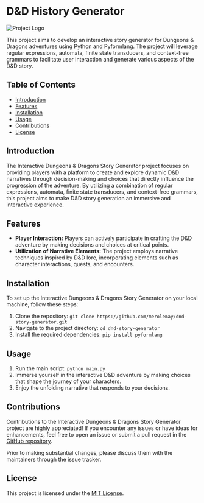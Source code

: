 # D&D History Generator

![Project Logo](https://logos-world.net/wp-content/uploads/2021/12/DnD-Logo.png)


This project aims to develop an interactive story generator for Dungeons & Dragons adventures using Python and Pyformlang. The project will leverage regular expressions, automata, finite state transducers, and context-free grammars to facilitate user interaction and generate various aspects of the D&D story.

## Table of Contents

- [Introduction](#introduction)
- [Features](#features)
- [Installation](#installation)
- [Usage](#usage)
- [Contributions](#contributions)
- [License](#license)

## Introduction

The Interactive Dungeons & Dragons Story Generator project focuses on providing players with a platform to create and explore dynamic D&D narratives through decision-making and choices that directly influence the progression of the adventure. By utilizing a combination of regular expressions, automata, finite state transducers, and context-free grammars, this project aims to make D&D story generation an immersive and interactive experience.

## Features

- **Player Interaction:** Players can actively participate in crafting the D&D adventure by making decisions and choices at critical points.
- **Utilization of Narrative Elements:** The project employs narrative techniques inspired by D&D lore, incorporating elements such as character interactions, quests, and encounters.

## Installation

To set up the Interactive Dungeons & Dragons Story Generator on your local machine, follow these steps:

1. Clone the repository: `git clone https://github.com/merolemay/dnd-story-generator.git`
2. Navigate to the project directory: `cd dnd-story-generator`
3. Install the required dependencies: `pip install pyformlang`

## Usage

1. Run the main script: `python main.py`
2. Immerse yourself in the interactive D&D adventure by making choices that shape the journey of your characters.
3. Enjoy the unfolding narrative that responds to your decisions.

## Contributions

Contributions to the Interactive Dungeons & Dragons Story Generator project are highly appreciated! If you encounter any issues or have ideas for enhancements, feel free to open an issue or submit a pull request in the [GitHub repository](https://github.com/your_username/dnd-story-generator).

Prior to making substantial changes, please discuss them with the maintainers through the issue tracker.

## License

This project is licensed under the [MIT License](LICENSE).
